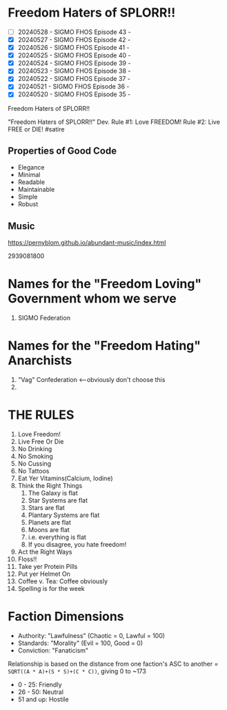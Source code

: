 # Freedom Haters of SPLORR!!

  - [ ] 20240528 - SIGMO FHOS Episode 43 - 
  - [x] 20240527 - SIGMO FHOS Episode 42 - 
  - [x] 20240526 - SIGMO FHOS Episode 41 - 
  - [x] 20240525 - SIGMO FHOS Episode 40 - 
  - [x] 20240524 - SIGMO FHOS Episode 39 - 
  - [x] 20240523 - SIGMO FHOS Episode 38 - 
  - [x] 20240522 - SIGMO FHOS Episode 37 - 
  - [x] 20240521 - SIGMO FHOS Episode 36 - 
  - [x] 20240520 - SIGMO FHOS Episode 35 - 

Freedom Haters of SPLORR!!

"Freedom Haters of SPLORR!!" Dev. Rule #1: Love FREEDOM! Rule #2: Live FREE or DIE! #satire

## Properties of Good Code

  - Elegance
  - Minimal
  - Readable
  - Maintainable
  - Simple
  - Robust


## Music
https://pernyblom.github.io/abundant-music/index.html

2939081800

# Names for the "Freedom Loving" Government whom we serve

1. SIGMO Federation

# Names for the "Freedom Hating" Anarchists

1. "Vag" Confederation <--obviously don't choose this
1. 

# THE RULES

1. Love Freedom!
1. Live Free Or Die
1. No Drinking
1. No Smoking
1. No Cussing
1. No Tattoos
1. Eat Yer Vitamins(Calcium, Iodine)
1. Think the Right Things
    1. The Galaxy is flat
    1. Star Systems are flat
    1. Stars are flat
    1. Plantary Systems are flat
    1. Planets are flat
    1. Moons are flat
    1. i.e. everything is flat
    1. If you disagree, you hate freedom!
1. Act the Right Ways
1. Floss!!
1. Take yer Protein Pills
1. Put yer Helmet On
1. Coffee v. Tea: Coffee obviously
1. Spelling is for the week


# Faction Dimensions

* Authority: "Lawfulness" (Chaotic = 0, Lawful = 100)
* Standards: "Morality" (Evil = 100, Good = 0)
* Conviction: "Fanaticism"

Relationship is based on the distance from one faction's ASC to another = ```SQRT((A * A)+(S * S)+(C * C))```, giving 0 to ~173
*  0 - 25: Friendly
* 26 - 50: Neutral
* 51 and up: Hostile
